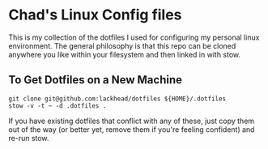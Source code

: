 # Chad's Linux Config files

This is my collection of the dotfiles I used for configuring my personal linux environment.  The general philosophy is that this repo can be cloned anywhere you like within your filesystem and then linked in with stow. 

## To Get Dotfiles on a New Machine

```
git clone git@github.com:lackhead/dotfiles ${HOME}/.dotfiles
stow -v -t ~ -d .dotfiles .
```

If you have existing dotfiles that conflict with any of these, just copy
them out of the way (or better yet, remove them if you're feeling confident) 
and re-run stow. 

